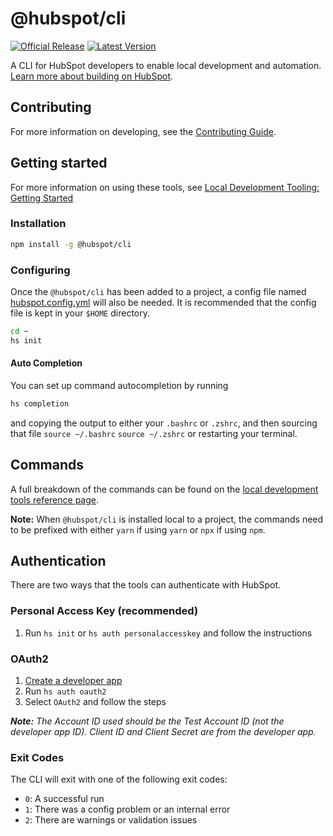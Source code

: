 # @hubspot/cli

[![Official Release](https://img.shields.io/npm/v/@hubspot/cli/latest?label=Official%20Release)](https://www.npmjs.com/package/@hubspot/cli) [![Latest Version](https://img.shields.io/github/v/tag/hubspot/hubspot-cli?label=Latest%20Version)](https://www.npmjs.com/package/@hubspot/cli?activeTab=versions)

A CLI for HubSpot developers to enable local development and automation. [Learn more about building on HubSpot](https://developers.hubspot.com).

## Contributing

For more information on developing, see the [Contributing Guide](CONTRIBUTING.md).

## Getting started

For more information on using these tools, see [Local Development Tooling: Getting Started](https://developers.hubspot.com/docs/cms/guides/getting-started-with-local-development)

### Installation

```bash
npm install -g @hubspot/cli
```

### Configuring

Once the `@hubspot/cli` has been added to a project, a config file named [hubspot.config.yml](../../docs/HubspotConfigFile.md) will also be needed. It is recommended that the config file is kept in your `$HOME` directory.

```bash
cd ~
hs init
```

#### Auto Completion

You can set up command autocompletion by running

```bash
hs completion
```

and copying the output to either your `.bashrc` or `.zshrc`, and then sourcing that file `source ~/.bashrc` `source ~/.zshrc` or restarting your terminal.

## Commands

A full breakdown of the commands can be found on the [local development tools reference page](https://developers.hubspot.com/docs/cms/developer-reference/local-development-cli).

**Note:** When `@hubspot/cli` is installed local to a project, the commands need to be prefixed with either `yarn` if using `yarn` or `npx` if using `npm`.

## Authentication

There are two ways that the tools can authenticate with HubSpot.

### Personal Access Key (recommended)

1. Run `hs init` or `hs auth personalaccesskey` and follow the instructions

### OAuth2

1. [Create a developer app](https://developers.hubspot.com/docs/faq/how-do-i-create-an-app-in-hubspot)
2. Run `hs auth oauth2`
3. Select `OAuth2` and follow the steps

_**Note:** The Account ID used should be the Test Account ID (not the developer app ID). Client ID and Client Secret are from the developer app._
### Exit Codes

The CLI will exit with one of the following exit codes:
- `0`: A successful run
- `1`: There was a config problem or an internal error
- `2`: There are warnings or validation issues
